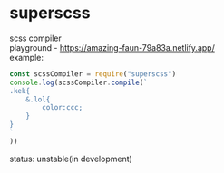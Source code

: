 # superscss
scss compiler  
playground - https://amazing-faun-79a83a.netlify.app/   
example:  
```js
const scssCompiler = require("superscss")
console.log(scssCompiler.compile(`
.kek{
    &.lol{
        color:ccc;
    }
}
`
))
```
status: unstable(in development) 
